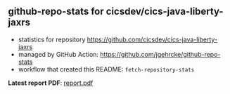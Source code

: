 ## github-repo-stats for cicsdev/cics-java-liberty-jaxrs

- statistics for repository https://github.com/cicsdev/cics-java-liberty-jaxrs
- managed by GitHub Action: https://github.com/jgehrcke/github-repo-stats
- workflow that created this README: `fetch-repository-stats`

**Latest report PDF**: [report.pdf](https://github.com/cicsdev/repo-stats/raw/reports/cicsdev/cics-java-liberty-jaxrs/latest-report/report.pdf)

